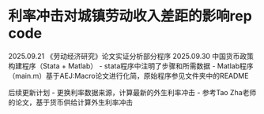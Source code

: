 # 利率冲击对城镇劳动收入差距的影响rep code

2025.09.21 《劳动经济研究》论文实证分析部分程序
2025.09.30 中国货币政策构建程序（Stata + Matlab）
                 - stata程序中注明了步骤和所需数据
                 - Matlab程序（main.m）基于AEJ:Macro论文进行化简，原始程序参见文件夹中的README

后续更新计划
    - 更换利率数据来源，计算最新的外生利率冲击
    - 参考Tao Zha老师的论文，基于货币供给计算外生利率冲击
